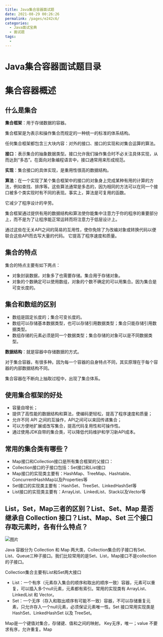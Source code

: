 ```yaml
---
title: Java集合容器面试题
date: 2021-08-29 00:26:26
permalink: /pages/e242c6/
categories:
  - Java面试宝典
  - 面试题
tags:
  - 
---
```

# Java集合容器面试题目录

# 集合容器概述

## 什么是集合

**集合框架**：用于存储数据的容器。

集合框架是为表示和操作集合而规定的一种统一的标准的体系结构。

任何集合框架都包含三大块内容：对外的接口、接口的实现和对集合运算的算法。

**接口**：表示集合的抽象数据类型。接口允许我们操作集合时不必关注具体实现，从而达到“多态”。在面向对象编程语言中，接口通常用来形成规范。

**实现**：集合接口的具体实现，是重用性很高的数据结构。

**算法**：在一个实现了某个集合框架中的接口的对象身上完成某种有用的计算的方法，例如查找、排序等。这些算法通常是多态的，因为相同的方法可以在同一个接口被多个类实现时有不同的表现。事实上，算法是可复用的函数。

它减少了程序设计的辛劳。

集合框架通过提供有用的数据结构和算法使你能集中注意力于你的程序的重要部分上，而不是为了让程序能正常运转而将注意力于低层设计上。

通过这些在无关API之间的简易的互用性，使你免除了为改编对象或转换代码以便联合这些API而去写大量的代码。 它提高了程序速度和质量。

## 集合的特点

集合的特点主要有如下两点：

* 对象封装数据，对象多了也需要存储。集合用于存储对象。
* 对象的个数确定可以使用数组，对象的个数不确定的可以用集合。因为集合是可变长度的。

## 集合和数组的区别

* 数组是固定长度的；集合可变长度的。
* 数组可以存储基本数据类型，也可以存储引用数据类型；集合只能存储引用数据类型。
* 数组存储的元素必须是同一个数据类型；集合存储的对象可以是不同数据类型。

**数据结构**：就是容器中存储数据的方式。

对于集合容器，有很多种。因为每一个容器的自身特点不同，其实原理在于每个容器的内部数据结构不同。

集合容器在不断向上抽取过程中，出现了集合体系。

## 使用集合框架的好处

* 容量自增长；
* 提供了高性能的数据结构和算法，使编码更轻松，提高了程序速度和质量；
* 允许不同 API 之间的互操作，API之间可以来回传递集合；
* 可以方便地扩展或改写集合，提高代码复用性和可操作性。
* 通过使用JDK自带的集合类，可以降低代码维护和学习新API成本。

## 常用的集合类有哪些？

* Map接口和Collection接口是所有集合框架的父接口：
* Collection接口的子接口包括：Set接口和List接口
* Map接口的实现类主要有：HashMap、TreeMap、Hashtable、ConcurrentHashMap以及Properties等
* Set接口的实现类主要有：HashSet、TreeSet、LinkedHashSet等
* List接口的实现类主要有：ArrayList、LinkedList、Stack以及Vector等

## List，Set，Map三者的区别？List、Set、Map 是否继承自 Collection 接口？List、Map、Set 三个接口存取元素时，各有什么特点？

![图片](https://uploader.shimo.im/f/0lsDLasWrbw0e0N9.png!thumbnail)

Java 容器分为 Collection 和 Map 两大类，Collection集合的子接口有Set、List、Queue三种子接口。我们比较常用的是Set、List，Map接口不是collection的子接口。

Collection集合主要有List和Set两大接口

* List：一个有序（元素存入集合的顺序和取出的顺序一致）容器，元素可以重复，可以插入多个null元素，元素都有索引。常用的实现类有 ArrayList、LinkedList 和 Vector。
* Set：一个无序（存入和取出顺序有可能不一致）容器，不可以存储重复元素，只允许存入一个null元素，必须保证元素唯一性。Set 接口常用实现类是 HashSet、LinkedHashSet 以及 TreeSet。

Map是一个键值对集合，存储键、值和之间的映射。 Key无序，唯一；value 不要求有序，允许重复。Map
